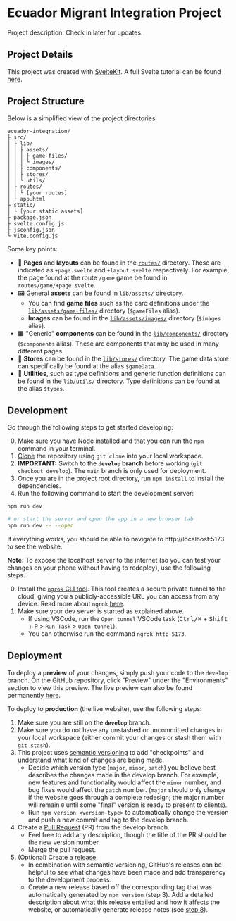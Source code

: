 # Ecuador Migrant Integration Project

Project description. Check in later for updates.

## Project Details

This project was created with [SvelteKit](https://kit.svelte.dev/). A full
Svelte tutorial can be found [here](https://svelte.dev/tutorial/basics).

## Project Structure

Below is a simplified view of the project directories
```
ecuador-integration/
├ src/
│ ├ lib/
│ │ ├ assets/ 
│ │ │ ├ game-files/
│ │ │ └ images/
│ │ ├ components/ 
│ │ ├ stores/ 
│ │ └ utils/
│ ├ routes/
│ │ └ [your routes]
│ └ app.html
├ static/
│ └ [your static assets]
├ package.json
├ svelte.config.js
├ jsconfig.json
└ vite.config.js
```

Some key points:
* 📄 **Pages** and **layouts** can be found in the [`routes/`](src/routes/)
  directory. These are indicated as `+page.svelte` and `+layout.svelte`
  respectively. For example, the page found at the route `/game` game be found
  in `routes/game/+page.svelte`.
* 🖼️ General **assets** can be found in [`lib/assets/`](src/lib/assets/)
  directory.
  * You can find **game files** such as the card definitions under the
   [`lib/assets/game-files/`](src/lib/assets/game-files/) directory
   (`$gameFiles` alias).
  * **Images** can be found in the [`lib/assets/images/`](src/lib/assets/images/)
    directory (`$images` alias).
* 🟧 "Generic" **components** can be found in the
  [`lib/components/`](src/lib/components/) directory (`$components` alias).
  These are components that may be used in many different pages.  
* 🏪 **Stores** can be found in the [`lib/stores/`](src/lib/stores/) directory.
  The game data store can specifically be found at the alias `$gameData`.
* 🔧 **Utilities**, such as type definitions and generic function definitions
  can be found in the [`lib/utils/`](src/lib/utils/) directory. Type definitions
  can be found at the alias `$types`. 

## Development

Go through the following steps to get started developing:

0. Make sure you have [Node](https://nodejs.org/en/download/) installed and that
   you can run the `npm` command in your terminal.
1. [Clone](https://docs.github.com/en/repositories/creating-and-managing-repositories/cloning-a-repository)
   the repository using `git clone` into your local workspace.
2. **IMPORTANT:** Switch to the **`develop` branch** before working (`git
checkout develop`). The `main` branch is only used for deployment.
3. Once you are in the project root directory, run `npm install` to install the
   dependencies.
4. Run the following command to start the development server:

```bash
npm run dev

# or start the server and open the app in a new browser tab
npm run dev -- --open
```

If everything works, you should be able to navigate to
http://localhost:5173 to see the website.

**Note:** To expose the localhost server to the internet (so you can test your
changes on your phone without having to redeploy), use the following steps.

0. Install the [`ngrok` CLI tool](https://ngrok.com/download). This tool creates
   a secure private tunnel to the cloud, giving you a publicly-accessible URL
   you can access from any device. Read more about `ngrok`
   [here](https://www.sitepoint.com/use-ngrok-test-local-site/).
1. Make sure your dev server is started as explained above.
   - If using VSCode, run the `Open tunnel` VSCode task (<kbd>Ctrl/⌘</kbd> +
     <kbd>Shift</kbd> + <kbd>P</kbd> > `Run Task` > `Open tunnel`).
   - You can otherwise run the command `ngrok http 5173`.

## Deployment

To deploy a **preview** of your changes, simply push your code to the `develop`
branch. On the GitHub repository, click "Preview" under the "Environments"
section to view this preview. The live preview can also be found permanently
[here](https://ecuador-integration-git-develop-cddl.vercel.app/). 

To deploy to **production** (the live website), use the following steps:

1. Make sure you are still on the **`develop`** branch.
2. Make sure you do not have any unstashed or uncommitted changes in your local
   workspace (either commit your changes or stash them with `git stash`).
3. This project uses [semantic versioning](https://semver.org/) to add
   "checkpoints" and understand what kind of changes are being made.
   * Decide which version type (`major`, `minor`, `patch`) you believe best
   describes the changes made in the develop branch. For example, new features
   and functionality would affect the `minor` number, and bug fixes would affect
   the `patch` number. (`major` should only change if the website goes through a
   complete redesign; the major number will remain `0` until some "final" version
   is ready to present to clients).
   * Run `npm version <version-type>` to automatically change the version and
     push a new commit and tag to the develop branch.
4. Create a [Pull
   Request](https://docs.github.com/en/pull-requests/collaborating-with-pull-requests/proposing-changes-to-your-work-with-pull-requests/creating-a-pull-request)
   (PR) from the develop branch.
   * Feel free to add any description, though the title of the PR should be
   the new version number.
   * Merge the pull request. 
5. (Optional) Create a [release](https://docs.github.com/en/repositories/releasing-projects-on-github/managing-releases-in-a-repository).
   * In combination with semantic versioning, GitHub's releases can be helpful
     to see what changes have been made and add transparency to the development
     process.
   * Create a new release based off the corresponding tag that was automatically
     generated by `npm version` (step 3). Add a detailed description about what
     this release entailed and how it affects the website, or automatically
     generate release notes (see [step 8](https://docs.github.com/en/repositories/releasing-projects-on-github/managing-releases-in-a-repository#creating-a-release)).
